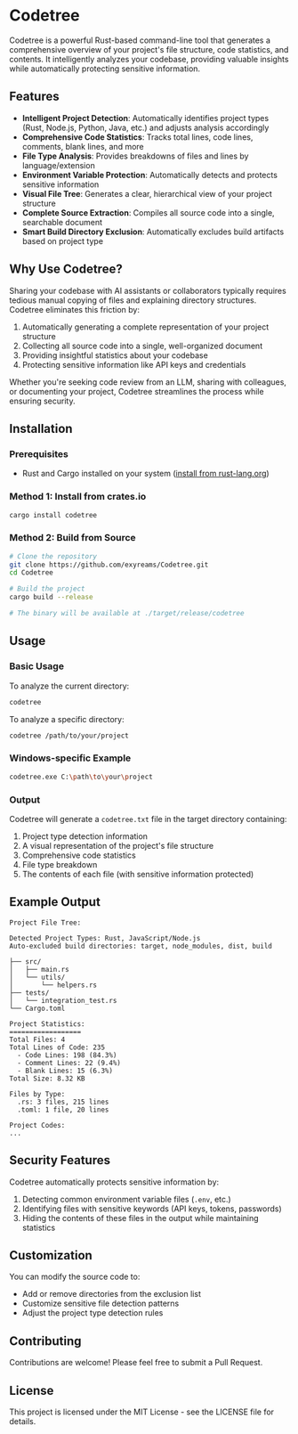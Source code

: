 # Codetree

Codetree is a powerful Rust-based command-line tool that generates a comprehensive overview of your project's file structure, code statistics, and contents. It intelligently analyzes your codebase, providing valuable insights while automatically protecting sensitive information.

## Features

- **Intelligent Project Detection**: Automatically identifies project types (Rust, Node.js, Python, Java, etc.) and adjusts analysis accordingly
- **Comprehensive Code Statistics**: Tracks total lines, code lines, comments, blank lines, and more
- **File Type Analysis**: Provides breakdowns of files and lines by language/extension
- **Environment Variable Protection**: Automatically detects and protects sensitive information
- **Visual File Tree**: Generates a clear, hierarchical view of your project structure
- **Complete Source Extraction**: Compiles all source code into a single, searchable document
- **Smart Build Directory Exclusion**: Automatically excludes build artifacts based on project type

## Why Use Codetree?

Sharing your codebase with AI assistants or collaborators typically requires tedious manual copying of files and explaining directory structures. Codetree eliminates this friction by:

1. Automatically generating a complete representation of your project structure
2. Collecting all source code into a single, well-organized document
3. Providing insightful statistics about your codebase
4. Protecting sensitive information like API keys and credentials

Whether you're seeking code review from an LLM, sharing with colleagues, or documenting your project, Codetree streamlines the process while ensuring security.

## Installation

### Prerequisites

- Rust and Cargo installed on your system ([install from rust-lang.org](https://www.rust-lang.org/tools/install))

### Method 1: Install from crates.io

```bash
cargo install codetree
```

### Method 2: Build from Source

```bash
# Clone the repository
git clone https://github.com/exyreams/Codetree.git
cd Codetree

# Build the project
cargo build --release

# The binary will be available at ./target/release/codetree
```

## Usage

### Basic Usage

To analyze the current directory:

```bash
codetree
```

To analyze a specific directory:

```bash
codetree /path/to/your/project
```

### Windows-specific Example

```bash
codetree.exe C:\path\to\your\project
```

### Output

Codetree will generate a `codetree.txt` file in the target directory containing:

1. Project type detection information
2. A visual representation of the project's file structure
3. Comprehensive code statistics
4. File type breakdown
5. The contents of each file (with sensitive information protected)

## Example Output

```
Project File Tree:

Detected Project Types: Rust, JavaScript/Node.js
Auto-excluded build directories: target, node_modules, dist, build

├── src/
│   ├── main.rs
│   └── utils/
│       └── helpers.rs
├── tests/
│   └── integration_test.rs
└── Cargo.toml

Project Statistics:
==================
Total Files: 4
Total Lines of Code: 235
  - Code Lines: 198 (84.3%)
  - Comment Lines: 22 (9.4%)
  - Blank Lines: 15 (6.3%)
Total Size: 8.32 KB

Files by Type:
  .rs: 3 files, 215 lines
  .toml: 1 file, 20 lines

Project Codes:
...
```

## Security Features

Codetree automatically protects sensitive information by:

1. Detecting common environment variable files (`.env`, etc.)
2. Identifying files with sensitive keywords (API keys, tokens, passwords)
3. Hiding the contents of these files in the output while maintaining statistics

## Customization

You can modify the source code to:

- Add or remove directories from the exclusion list
- Customize sensitive file detection patterns
- Adjust the project type detection rules

## Contributing

Contributions are welcome! Please feel free to submit a Pull Request.

## License

This project is licensed under the MIT License - see the LICENSE file for details.
